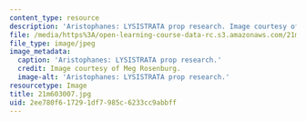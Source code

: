 ```yaml
---
content_type: resource
description: 'Aristophanes: LYSISTRATA prop research. Image courtesy of Meg Rosenburg.'
file: /media/https%3A/open-learning-course-data-rc.s3.amazonaws.com/21m-603-principles-of-design-fall-2005/2ee780f617291df7985c6233cc9abbff_21m603007.jpg
file_type: image/jpeg
image_metadata:
  caption: 'Aristophanes: LYSISTRATA prop research.'
  credit: Image courtesy of Meg Rosenburg.
  image-alt: 'Aristophanes: LYSISTRATA prop research.'
resourcetype: Image
title: 21m603007.jpg
uid: 2ee780f6-1729-1df7-985c-6233cc9abbff
---
```

